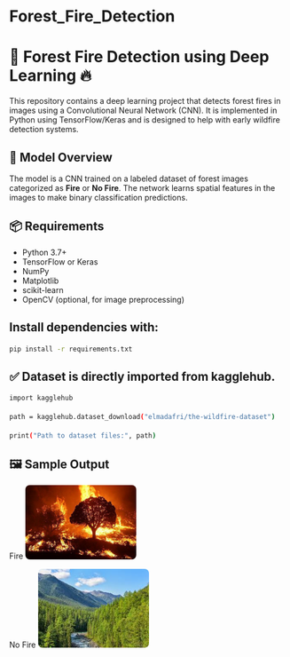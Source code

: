 # Forest_Fire_Detection
# 🌲 Forest Fire Detection using Deep Learning 🔥

This repository contains a deep learning project that detects forest fires in images using a Convolutional Neural Network (CNN). It is implemented in Python using TensorFlow/Keras and is designed to help with early wildfire detection systems.


## 🧠 Model Overview

The model is a CNN trained on a labeled dataset of forest images categorized as **Fire** or **No Fire**. The network learns spatial features in the images to make binary classification predictions.

## 📦 Requirements

- Python 3.7+
- TensorFlow or Keras
- NumPy
- Matplotlib
- scikit-learn
- OpenCV (optional, for image preprocessing)

## Install dependencies with:

```bash
pip install -r requirements.txt

```

## ✅ Dataset is directly imported from kagglehub.
```bash
import kagglehub

path = kagglehub.dataset_download("elmadafri/the-wildfire-dataset")

print("Path to dataset files:", path)
```
## 🖼️ Sample Output
Fire
<img src="fire_sample.jpg" alt="Fire" style="max-width:200px; border-radius:8px;" />

No Fire
<img src="nofire_sample.jpeg" alt="Fire" style="max-width:200px; border-radius:8px;" />














